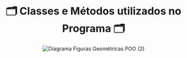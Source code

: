 <div align="center">
  
  <h1> 🗂 Classes e Métodos utilizados no Programa 🗂 </h1>
  
![Diagrama Figuras Geométricas POO (2)](https://github.com/Cam1ss/Projeto_POO/assets/125034964/b8601740-1c44-407b-b9ef-ec2735b29f34)

</div>
